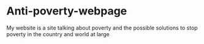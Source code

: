# Anti-poverty-webpage
My website is a site talking about poverty and the possible solutions to stop poverty in the country and world at large
